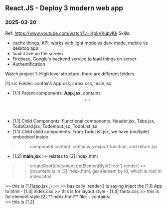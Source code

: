 ## React.JS - Deploy 3 modern web app
### 2025-03-20
Ref: https://www.youtube.com/watch?v=iKpkVKubvKk
Skills: 
- cache things, API, works with light mode vs dark mode, mobile vs desktop app
- load it live on the screen
- Firebase, Google's backend service to load things on server
- Authentification

Watch project 1:
High level structure: there are different folders

[1] src Folder: contains App.css, index.css, main.jsx
- [1.1] Parent components: **App.jsx**, contains <Header/>, <Tabs/>,<TodoList/>, <TodoInput/>
- [1.1] Child Components: Functional components: Header.jsx, Tabs.jsx, TodoCard.jsx, TodoInput.jsx, TodoList.jsx
- [1.1] Child child components: From TodoList.jsx, we have (multiple) <TodoCard/> embedded inside
>> component content: contains a export function, and return jsx
- [1.2] **main.jsx** >> relates to [2] index.html
>> createRoot(document.getElementById('root').render(   >> document is in [2] index.html, get element by id, which is root in index.html
   <StrictMode>
      <App/>   >> this is [1.1]app.jsx
   </StrictMode>,)
>> >> basically .render() is saying inject the [1.1] App to html
- [1.3] index.css >> this is for layout style
- [1.4] fanta.css >> this is for element style 
[2] **index.html** file:
- contains: 
  <div id="root"></div>
  <script type="module" src="/src/main.jsx"></script> >> this is [1.2]





